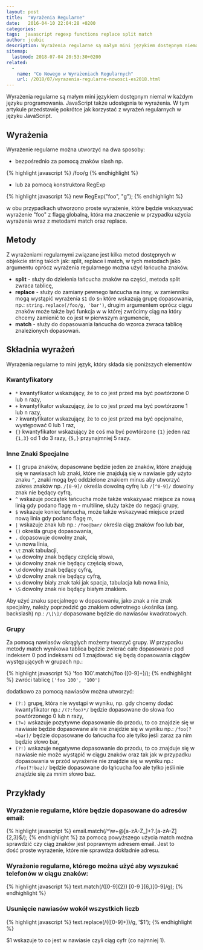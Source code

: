 ```yaml
---
layout: post
title:  "Wyrażenia Regularne"
date:   2016-04-10 22:04:28 +0200
categories:
tags:  javascript regexp functions replace split match
author: jcubic
description: Wyrażenia regularne są małym mini językiem dostępnym niemal w każdym języku programowania. JavaScript także udostępnia te wyrażenia.
sitemap:
  lastmod: 2018-07-04 20:53:30+0200
related:
  -
    name: "Co Nowego w Wyrażeniach Regularnych"
    url: /2018/07/wyrazenia-regularne-nowosci-es2018.html
---
```


Wyrażenia regularne są małym mini językiem dostępnym niemal w każdym języku programowania.
JavaScript także udostępnia te wyrażenia. W tym artykule przedstawię pokrótce jak korzystać
z wyrażeń regularnych w języku JavaScript.

<!-- more -->

## Wyrażenia

Wyrażenie regularne można utworzyć na dwa sposoby:

* bezpośrednio za pomocą znaków slash np.

{% highlight javascript %}
/foo/g
{% endhighlight %}

* lub za pomocą konstruktora RegExp

{% highlight javascript %}
new RegExp("foo", "g");
{% endhighlight %}

w obu przypadkach utworzono proste wyrażenie, które będzie wskazywać wyrażenie "foo" z flagą globalną,
która ma znaczenie w przypadku użycia wyrażenia wraz z metodami match oraz replace.

## Metody

Z wyrażeniami regularnymi związane jest kilka metod dostępnych w objekcie string takich jak:
split, replace i match, w tych metodach jako argumentu oprócz wyrażenia regularnego można użyć łańcucha znaków.

* **split** - służy do dzielenia łańcucha znaków na części, metoda split zwraca tablicę,
* **replace** - służy do zamiany pewnego łańcucha na inny, w zamienniku mogą wystąpić wyrażenia `$1` do `$n` które wskazują grupę dopasowania, np.: `string.replace(/foo/g, 'bar')`, drugim argumentem oprócz ciągu znaków może także być funkcja w w której zwrócimy ciąg na który chcemy zamienić to co jest w pierwszym argumencie,
* **match** - służy do dopasowania łańcucha do wzorca zwraca tablicę znalezionych dopasowań.

## Składnia wyrażeń

Wyrażenia regularne to mini język, który składa się poniższych elementów

### Kwantyfikatory

* `*` kwantyfikator wskazujący, że to co jest przed ma być powtórzone 0 lub n razy,
* `+` kwantyfikator wskazujący, że to co jest przed ma być powtórzone 1 lub n razy,
* `?` kwantyfikator wskazujący, że to co jest przed ma być opcjonalne, występować 0 lub 1 raz,
* `{}` kwantyfikator wskazujący że coś ma być powtórzone `{1}` jeden raz `{1,3}` od 1 do 3 razy, `{5,}` przynajmniej 5 razy.

### Inne Znaki Specjalne

* `[]` grupa znaków, dopasowane będzie jeden ze znaków, które znajdują się w nawiasach lub znaki, które nie znajdują się w nawiasie gdy użyto znaku `^`, znaki mogą być oddzielone znakiem minus aby utworzyć zakres znaków np. `/[0-9]/` określa dowolną cyfrę lub `/[^0-9]/` dowolny znak nie będący cyfrą,
* `^` wskazuje początek łańcucha może także wskazywać miejsce za nową linią gdy podano flagę m - multiline, służy także do negacji grupy,
* `$` wskazuje koniec łańcucha, może także wskazywać miejsce przed nową linia gdy podano flagę m,
* `|` wskazuje znak lub np.: `/foo|bar/` określa ciąg znaków foo lub bar,
* `()` określa grupę dopasowania,
* `.` dopasowuje dowolny znak,
* `\n` nowa linia,
* `\t` znak tabulacji,
* `\w` dowolny znak będący częścią słowa,
* `\W` dowolny znak nie będący częścią słowa,
* `\d` dowolny znak będący cyfrą,
* `\D` dowolny znak nie będący cyfrą,
* `\s` dowolny biały znak taki jak spacja, tabulacja lub nowa linia,
* `\S` dowolny znak nie będący białym znakiem.

Aby użyć znaku specjalnego w dopasowaniu, jako znak a nie znak specjalny, należy poprzedzić go znakiem odwrotnego ukośnika (ang. backslash) np.: `/\[\]/` dopasowane będzie do nawiasów kwadratowych.

### Grupy
Za pomocą nawiasów okrągłych możemy tworzyć grupy. W przypadku metody match wynikowa tablica będzie zwierać całe dopasowanie pod indeksem 0 pod indeksami od 1 znajdować się będą dopasowania ciągów występujących w grupach np.:

{% highlight javascript %}
'foo 100'.match(/foo ([0-9]+)/);
{% endhighlight %}
zwróci tablicę `['foo 100', '100']`

dodatkowo za pomocą nawiasów można utworzyć:

* `(?:)` grupę, która nie wystąpi w wyniku, np. gdy chcemy dodać kwantyfikator np.: `/(?:foo)*/` będzie dopasowane do słowa foo powtórzonego 0 lub n razy,
* `(?=)` wskazuje pozytywne dopasowanie do przodu, to co znajdzie się w nawiasie będzie dopasowane ale nie znajdzie się w wyniku np.: `/foo(?=bar)/` będzie dopasowane do łańcucha foo ale tylko jeśli zaraz za nim będzie słowo bar,
* `(?!)` wskazuje negatywne dopasowanie do przodu, to co znajduje się w nawiasie nie może wystąpić w ciągu znaków oraz tak jak w przypadku dopasowania w przód wyrażenie nie znajdzie się w wyniku np.: `/foo(?!baz)/` będzie dopasowane do łąńcucha foo ale tylko jeśli nie znajdzie się za mnim słowo baz.

## Przykłady

### Wyrażenie regularne, które będzie dopasowane do adresów email:

{% highlight javascript %}
email.match(/^\w+@[a-zA-Z_]+?\.[a-zA-Z]{2,3}$/);
{% endhighlight %}
za pomocą powyższego użycia match można sprawdzić czy ciąg znaków jest poprawnym adresem email.
Jest to dość proste wyrażenie, które nie sprawdza dokładnie adresu.

### Wyrażenie regularne, którego można użyć aby wyszukać telefonów w ciągu znaków:

{% highlight javascript %}
text.match(/\([0-9]{2}\) [0-9 ]{6,}[0-9]/g);
{% endhighlight %}

### Usunięcie nawiasów wokół wszystkich liczb

{% highlight javascript %}
text.replace(/\(([0-9]+)\)/g, '$1');
{% endhighlight %}

$1 wskazuje to co jest w nawiasie czyli ciąg cyfr (co najmniej 1).
